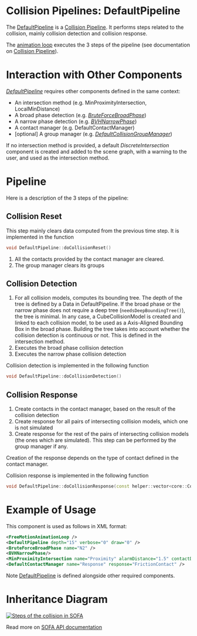 Collision Pipelines: DefaultPipeline
==============================================

The [DefaultPipeline](https://www.sofa-framework.org/api/master/sofa/html/classsofa_1_1component_1_1collision_1_1_default_pipeline.html) is a [Collision Pipeline](https://www.sofa-framework.org/community/doc/using-sofa/components/collisions/pipelines/collisionpipeline).
It performs steps related to the collision, mainly collision detection and collision response.

The [animation loop](https://www.sofa-framework.org/community/doc/simulation-principles/animation-loop/) executes the 3 steps of the pipeline (see documentation on [Collision Pipeline](https://www.sofa-framework.org/community/doc/using-sofa/components/collisions/pipelines/collisionpipeline)).

Interaction with Other Components
=================================

[_DefaultPipeline_](https://www.sofa-framework.org/api/master/sofa/html/classsofa_1_1component_1_1collision_1_1_default_pipeline.html) requires other components defined in the same context:

- An intersection method (e.g. MinProximityIntersection, LocalMinDistance)
- A broad phase detection (e.g. [_BruteForceBroadPhase_](https://www.sofa-framework.org/community/doc/using-sofa/components/collisions/broadphases/bruteforcebroadphase))
- A narrow phase detection (e.g. [_BVHNarrowPhase_](https://www.sofa-framework.org/community/doc/using-sofa/components/collisions/narrowphases/bvhnarrowphase))
- A contact manager (e.g. DefaultContactManager)
- [optional] A group manager (e.g. [_DefaultCollisionGroupManager_](https://www.sofa-framework.org/community/doc/using-sofa/components/collisions/collisiongroupmanagers/collisiongroupmanager))

If no intersection method is provided, a default _DiscreteIntersection_ component is created and added to the scene graph, with a warning to the user, and used as the intersection method.

Pipeline
========

Here is a description of the 3 steps of the pipeline:

Collision Reset
---------------

This step mainly clears data computed from the previous time step.
It is implemented in the function
```cpp
void DefaultPipeline::doCollisionReset()
```

1. All the contacts provided by the contact manager are cleared.
2. The group manager clears its groups

Collision Detection
-------------------

1. For all collision models, computes its bounding tree. The depth of the tree is defined by a Data in DefaultPipeline. If the broad phase or the narrow phase does not require a deep tree (`needsDeepBoundingTree()`), the tree is minimal. In any case, a CubeCollisionModel is created and linked to each collision model, to be used as a Axis-Aligned Bounding Box in the broad phase. Building the tree takes into account whether the collision detection is continuous or not. This is defined in the intersection method.
2. Executes the broad phase collision detection
3. Executes the narrow phase collision detection

Collision detection is implemented in the following function
```cpp
void DefaultPipeline::doCollisionDetection()
```

Collision Response
------------------

1. Create contacts in the contact manager, based on the result of the collision detection
2. Create response for all pairs of intersecting collision models, which one is not simulated
3. Create response for the rest of the pairs of intersecting collision models (the ones which are simulated). This step can be performed by the group manager if any.

Creation of the response depends on the type of contact defined in the contact manager.

Collision response is implemented in the following function
```cpp
void DefaultPipeline::doCollisionResponse(const helper::vector<core::CollisionModel*>& collisionModels)
```

Example of Usage
================

This component is used as follows in XML format:

```xml
<FreeMotionAnimationLoop />
<DefaultPipeline depth="15" verbose="0" draw="0" />
<BruteForceBroadPhase name="N2" />
<BVHNarrowPhase/>
<MinProximityIntersection name="Proximity" alarmDistance="1.5" contactDistance="1" />
<DefaultContactManager name="Response" response="FrictionContact" />
```

Note [DefaultPipeline](https://www.sofa-framework.org/api/master/sofa/html/classsofa_1_1component_1_1collision_1_1_default_pipeline.html) is defined alongside other required components.

Inheritance Diagram
===================

<a href="https://www.sofa-framework.org/api/master/sofa/html/classsofa_1_1component_1_1collision_1_1_default_pipeline.html">
<img src="https://www.sofa-framework.org/api/master/sofa/html/classsofa_1_1component_1_1collision_1_1_default_pipeline__inherit__graph.png" title="Steps of the collision in SOFA"/>
</a>

Read more on [SOFA API documentation](https://www.sofa-framework.org/api/master/sofa/html/classsofa_1_1component_1_1collision_1_1_default_pipeline.html)
